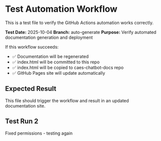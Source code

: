 # Test Automation Workflow

This is a test file to verify the GitHub Actions automation works correctly.

**Test Date:** 2025-10-04
**Branch:** auto-generate
**Purpose:** Verify automated documentation generation and deployment

If this workflow succeeds:
- ✅ Documentation will be regenerated
- ✅ index.html will be committed to this repo
- ✅ index.html will be copied to caes-chatbot-docs repo
- ✅ GitHub Pages site will update automatically

## Expected Result

This file should trigger the workflow and result in an updated documentation site.


## Test Run 2
Fixed permissions - testing again
